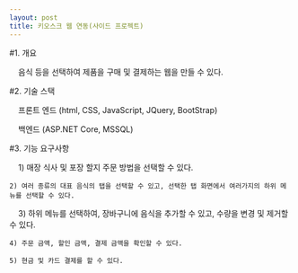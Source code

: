 ```yaml
---
layout: post
title: 키오스크 웹 연동(사이드 프로젝트)
---
```


#1. 개요

    음식 등을 선택하여 제품을 구매 및 결제하는 웹을 만들 수 있다.

#2. 기술 스택

    프론트 엔드 (html, CSS, JavaScript, JQuery, BootStrap)  

    백엔드 (ASP.NET Core, MSSQL)

#3. 기능 요구사항

    1) 매장 식사 및 포장 할지 주문 방법을 선택할 수 있다. 

    2) 여러 종류의 대표 음식의 탭을 선택할 수 있고, 선택한 탭 화면에서 여러가지의 하위 메뉴를 선택할 수 있다.

    3) 하위 메뉴를 선택하여, 장바구니에 음식을 추가할 수 있고, 수량을 변경 및 제거할 수 있다.
  
    4) 주문 금액, 할인 금액, 결제 금액을 확인할 수 있다.
    
    5) 현금 및 카드 결제를 할 수 있다.
